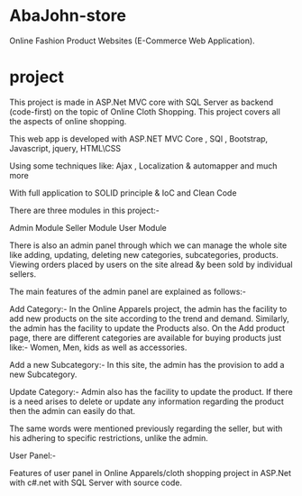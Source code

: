 # AbaJohn-store
Online Fashion Product Websites (E-Commerce Web Application).

# project 
This project is made in ASP.Net MVC core with SQL Server as backend (code-first) on the topic of Online Cloth Shopping. This project covers all the aspects of online shopping.


This web app is developed with ASP.NET MVC Core , SQl , Bootstrap, Javascript, jquery, HTML\CSS 

Using some techniques like: Ajax , Localization & automapper and much more

With full application to SOLID principle & IoC and Clean Code


There are three modules in this project:-

Admin Module
Seller Module
User Module

There is also an admin panel through which we can manage the whole site like adding, updating, deleting new categories, subcategories, products. Viewing orders placed by users on the site  alread &y been sold by individual sellers.

The main features of the admin panel are explained as follows:-

Add Category:- In the Online Apparels project, the admin has the facility to add new products on the site according to the trend and demand. Similarly, the admin has the facility to update the Products also. On the Add product page, there are different categories are available for buying products just like:- Women, Men, kids as well as accessories.

Add a new Subcategory:- In this site, the admin has the provision to add a new Subcategory.

Update Category:- Admin also has the facility to update the product. If there is a need arises to delete or update any information regarding the product then the admin can easily do that.


The same words were mentioned previously regarding the seller, but with his adhering to specific restrictions, unlike the admin.

User Panel:-

Features of user panel in Online Apparels/cloth shopping project in ASP.Net with c#.net with SQL Server with source code.

